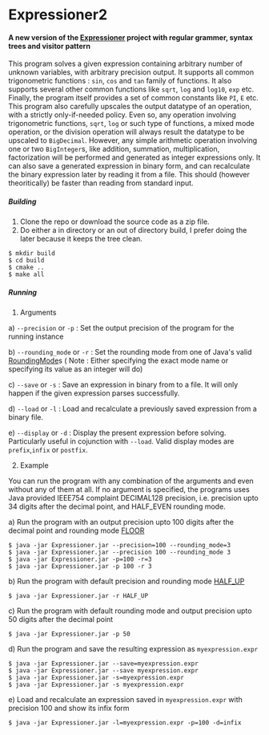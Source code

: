 # Expressioner2
#### A new version of the [Expressioner](https://github.com/iamsubhranil/Expressioner) project with regular grammer, syntax trees and visitor pattern
This program solves a given expression containing arbitrary number of unknown variables, with arbitrary precision output. It supports all common trigonometric functions : `sin`, `cos` and `tan` family of functions. It also supports several other common functions like `sqrt`, `log` and `log10`, `exp` etc. Finally, the program itself provides a set of common constants like `PI`, `E` etc. This program also carefully upscales the output datatype of an operation, with a strictly only-if-needed policy. Even so, any operation involving trigonometric functions, `sqrt`, `log` or such type of functions, a mixed mode operation, or the division operation will always result the datatype to be upscaled to `BigDecimal`. However, any simple arithmetic operation involving one or two `BigInteger`s, like addition, summation, multiplication, factorization will be performed and generated as integer expressions only. It can also save a generated expression in binary form, and can recalculate the binary expression later by reading it from a file. This should (however theoritically) be faster than reading from standard input.
##### Building
1. Clone the repo or download the source code as a zip file.
2. Do either a in directory or an out of directory build, I prefer doing the later because it keeps the tree clean.
```
$ mkdir build
$ cd build
$ cmake ..
$ make all
```
##### Running
1. Arguments

a) `--precision` or `-p` : Set the output precision of the program for the running instance

b) `--rounding_mode` or `-r` : Set the rounding mode from one of Java's valid [RoundingMode](https://docs.oracle.com/javase/8/docs/api/java/math/RoundingMode.html)s ( Note : Either specifying the exact mode name or specifying its value as an integer will do)

c) `--save` or `-s` : Save an expression in binary from to a file. It will only happen if the given expression parses successfully.

d) `--load` or `-l` : Load and recalculate a previously saved expression from a binary file.

e) `--display` or `-d` : Display the present expression before solving. Particularly useful in cojunction with `--load`. Valid display modes are `prefix`,`infix` or `postfix`.

2. Example

You can run the program with any combination of the arguments and even without any of them at all. If no argument is specified, the programs uses Java provided IEEE754 complaint DECIMAL128 precision, i.e. precision upto 34 digits after the decimal point, and HALF_EVEN rounding mode.

a) Run the program with an output precision upto 100 digits after the decimal point and rounding mode [FLOOR](https://docs.oracle.com/javase/8/docs/api/java/math/RoundingMode.html#FLOOR)
```
$ java -jar Expressioner.jar --precision=100 --rounding_mode=3
$ java -jar Expressioner.jar --precision 100 --rounding_mode 3
$ java -jar Expressioner.jar -p=100 -r=3
$ java -jar Expressioner.jar -p 100 -r 3
```
b) Run the program with default precision and rounding mode [HALF_UP](https://docs.oracle.com/javase/8/docs/api/java/math/RoundingMode.html#HALF_UP)
```
$ java -jar Expressioner.jar -r HALF_UP
```
c) Run the program with default rounding mode and output precision upto 50 digits after the decimal point
```
$ java -jar Expressioner.jar -p 50
```
d) Run the program and save the resulting expression as `myexpression.expr`
```
$ java -jar Expressioner.jar --save=myexpression.expr
$ java -jar Expressioner.jar --save myexpression.expr
$ java -jar Expressioner.jar -s=myexpression.expr
$ java -jar Expressioner.jar -s myexpression.expr
```
e) Load and recalculate an expression saved in `myexpression.expr` with precision 100 and show its infix form
```
$ java -jar Expressioner.jar -l=myexpression.expr -p=100 -d=infix
```
